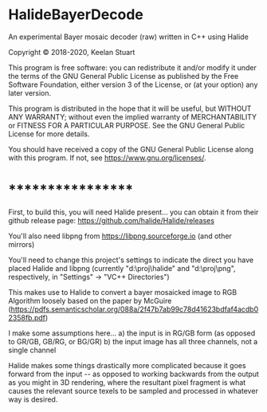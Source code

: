 # HalideBayerDecode
An experimental Bayer mosaic decoder (raw) written in C++ using Halide

Copyright © 2018-2020, Keelan Stuart

This program is free software: you can redistribute it and/or modify
it under the terms of the GNU General Public License as published by
the Free Software Foundation, either version 3 of the License, or
(at your option) any later version.

This program is distributed in the hope that it will be useful,
but WITHOUT ANY WARRANTY; without even the implied warranty of
MERCHANTABILITY or FITNESS FOR A PARTICULAR PURPOSE.  See the
GNU General Public License for more details.

You should have received a copy of the GNU General Public License
along with this program.  If not, see <https://www.gnu.org/licenses/>.

# ****************

First, to build this, you will need Halide present... you can obtain it from their github release page:
https://github.com/halide/Halide/releases

You'll also need libpng from https://libpng.sourceforge.io (and other mirrors)

You'll need to change this project's settings to indicate the direct you have placed Halide and libpng
(currently "d:\proj\halide" and "d:\proj\png", respectively, in "Settings" -> "VC++ Directories")

This makes use to Halide to convert a bayer mosaicked image to RGB
Algorithm loosely based on the paper by McGuire
(https://pdfs.semanticscholar.org/088a/2f47b7ab99c78d41623bdfaf4acdb02358fb.pdf)

I make some assumptions here...
a) the input is in RG/GB form (as opposed to GR/GB, GB/RG, or BG/GR)
b) the input image has all three channels, not a single channel

Halide makes some things drastically more complicated because it goes forward from
the input -- as opposed to working backwards from the output as you might in 3D
rendering, where the resultant pixel fragment is what causes the relevant source texels to be sampled
and processed in whatever way is desired.
